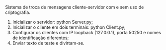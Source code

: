 Sistema de troca de mensagens cliente-servidor com e sem uso de criptografia.

1. Inicializar o servidor: python Server.py;
2. Inicializar o cliente em dois terminais: python Client.py;
3. Configurar os clientes com IP loopback (127.0.0.1), porta 50250 e nomes de identificação diferentes;
4. Enviar texto de teste e divirtam-se.
